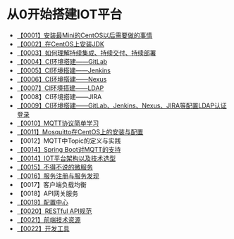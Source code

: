 # 从0开始搭建IOT平台 #

- [【0001】安装最Mini的CentOS以后需要做的事情](https://github.com/guanzhenxing/build-the-iot-platform/blob/master/things-to-do-after-minimal-rhel-centos-installation.md)
- [【0002】在CentOS上安装JDK](https://github.com/guanzhenxing/build-the-iot-platform/blob/master/install-jdk-at-centos.md)
- [【0003】如何理解持续集成、持续交付、持续部署](https://github.com/guanzhenxing/build-the-iot-platform/blob/master/know-ci-cd.md)
- [【0004】CI环境搭建——GitLab](https://github.com/guanzhenxing/build-the-iot-platform/blob/master/install-gitlab-at-centos.md)
- [【0005】CI环境搭建——Jenkins](https://github.com/guanzhenxing/build-the-iot-platform/blob/master/install-jenkins-at-centos.md)
- [【0006】CI环境搭建——Nexus](https://github.com/guanzhenxing/build-the-iot-platform/blob/master/install-nexus-at-centos.md)
- [【0007】CI环境搭建——LDAP](https://github.com/guanzhenxing/build-the-iot-platform/blob/master/install-ldap-at-centos.md)
- 【0008】CI环境搭建——JIRA
- [【0009】CI环境搭建——GitLab、Jenkins、Nexus、JIRA等配置LDAP认证登录](https://github.com/guanzhenxing/build-the-iot-platform/blob/master/ci-auth-by-ldap.md)
- [【0010】MQTT协议简单学习](https://github.com/guanzhenxing/build-the-iot-platform/blob/master/learn-mqtt.md)
- [【0011】Mosquitto在CentOS上的安装与配置](https://github.com/guanzhenxing/build-the-iot-platform/blob/master/install-mosquitto-centos.md)
- 【0012】MQTT中Topic的定义与实践
- [【0014】Spring Boot对MQTT的支持](https://github.com/guanzhenxing/build-the-iot-platform/blob/master/spring-boot-mqtt.md)
- [【0014】IOT平台架构以及技术选型](https://github.com/guanzhenxing/build-the-iot-platform/blob/master/iot-architecture-and-technology-selection.md)
- [【0015】不得不说的微服务](https://github.com/guanzhenxing/build-the-iot-platform/blob/master/microservice-introduce.md)
- [【0016】服务注册与服务发现](https://github.com/guanzhenxing/build-the-iot-platform/blob/master/service-registry-and-service-find.md)
- 【0017】客户端负载均衡
- 【0018】API网关服务
- [【0019】配置中心](https://github.com/guanzhenxing/build-the-iot-platform/blob/master/spring-cloud-config.md)
- [【0020】RESTful API规范](https://github.com/guanzhenxing/build-the-iot-platform/blob/master/restful-api-design.md)
- [【0021】前端技术资源](https://github.com/dynamaxcn/build-the-iot-platform/blob/master/front-end-tech.md)
- [【0022】开发工具](https://github.com/dynamaxcn/build-the-iot-platform/blob/master/dev-tools.md)